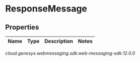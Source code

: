 # ResponseMessage


## Properties

| Name | Type | Description | Notes |
| ------------ | ------------- | ------------- | ------------- |




_cloud.genesys.webmessaging.sdk:web-messaging-sdk:12.0.0_
